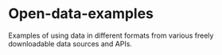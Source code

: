 # Open-data-examples

Examples of using data in different formats from various freely downloadable data sources and APIs.
